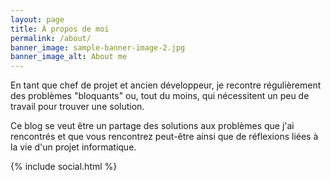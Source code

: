 ```yaml
---
layout: page
title: À propos de moi
permalink: /about/
banner_image: sample-banner-image-2.jpg
banner_image_alt: About me
---
```


En tant que chef de projet et ancien développeur, je recontre régulièrement des problèmes "bloquants" ou, tout du moins, qui nécessitent un peu de travail pour trouver une solution.

Ce blog se veut être un partage des solutions aux problèmes que j'ai rencontrés et que vous rencontrez peut-être ainsi que de réflexions liées à la vie d'un projet informatique.


{% include social.html %}
